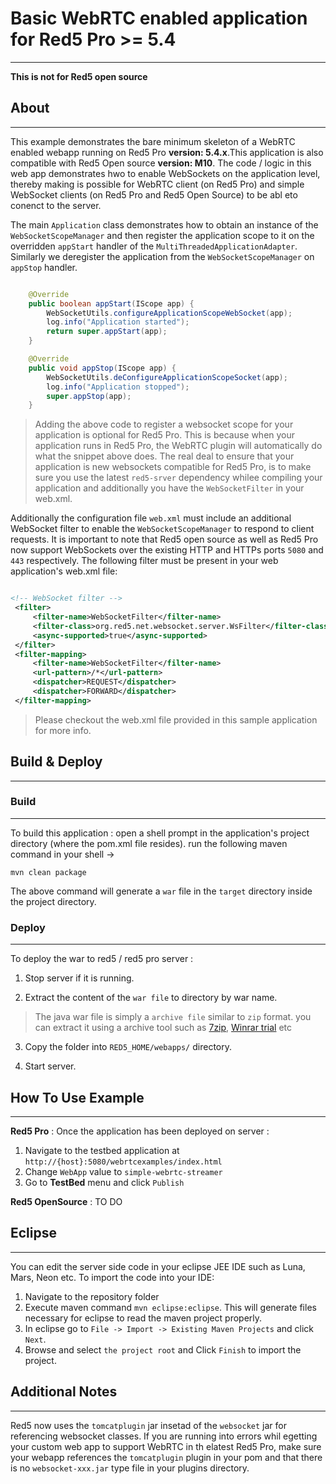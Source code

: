 # Basic WebRTC enabled application for Red5 Pro >= 5.4
---

**This is not for Red5 open source**


## About
---



This example demonstrates the bare minimum skeleton of a WebRTC enabled webapp running on Red5 Pro **version: 5.4.x**.This application is also compatible with Red5 Open source **version: M10**. The code / logic in this web app demonstrates hwo to enable WebSockets on the application level, thereby making is possible for WebRTC client (on Red5 Pro) and simple WebSocket clients (on Red5 Pro and Red5 Open Source) to be abl eto conenct to the server.

The main `Application` class demonstrates how to obtain an instance of the `WebSocketScopeManager` and then register the application scope to it on the overridden `appStart` handler of the `MultiThreadedApplicationAdapter`. Similarly we deregister the application from the `WebSocketScopeManager` on `appStop` handler.

```java

	@Override
	public boolean appStart(IScope app) {
		WebSocketUtils.configureApplicationScopeWebSocket(app);
		log.info("Application started");
		return super.appStart(app);
	}

	@Override
	public void appStop(IScope app) {
		WebSocketUtils.deConfigureApplicationScopeSocket(app);
		log.info("Application stopped");
		super.appStop(app);
	}

```

> Adding the above code to register a websocket scope for your application is optional for Red5 Pro. This is because when your application runs in Red5 Pro, the WebRTC plugin will automatically do what the snippet above does. The real deal to ensure that your application is new websockets compatible for Red5 Pro, is to make sure you use the latest `red5-srver` dependency whilee compiling your application and additionally you have the `WebSocketFilter` in your web.xml.

Additionally the configuration file `web.xml` must include an additional WebSocket filter to enable the `WebSocketScopeManager` to respond to client requests. It is important to note that Red5 open source as well as Red5 Pro now support WebSockets over the existing HTTP and HTTPs ports `5080` and `443` respectively. The following filter must be present in your web application's web.xml file:

```xml

<!-- WebSocket filter -->
 <filter>
     <filter-name>WebSocketFilter</filter-name>
     <filter-class>org.red5.net.websocket.server.WsFilter</filter-class>
     <async-supported>true</async-supported>         
 </filter>  
 <filter-mapping>   
     <filter-name>WebSocketFilter</filter-name> 
     <url-pattern>/*</url-pattern>  
     <dispatcher>REQUEST</dispatcher>   
     <dispatcher>FORWARD</dispatcher>   
 </filter-mapping>

```

> Please checkout the web.xml file provided in this sample application for more info.



## Build & Deploy
---


### Build
---

To build this application : open a shell prompt in the application's project directory (where the pom.xml file resides). run the following maven command in your shell -> 

``` 
mvn clean package 

```

The above command will generate a `war` file in the `target` directory inside the project directory. 


### Deploy
---

To deploy the war to red5 / red5 pro server :

1. Stop server if it is running.

2. Extract the content of the `war file` to directory by war name. 

> The java war file is simply a `archive file` similar to `zip` format. you can extract it using a archive tool such as [7zip](#http://www.7-zip.org/), [Winrar trial](#http://www.rarlab.com/download.htm) etc

3. Copy the folder into `RED5_HOME/webapps/` directory.

4. Start server.

## How To Use Example
---

**Red5 Pro** :  Once the application has been deployed on server :

1. Navigate to the testbed application at `http://{host}:5080/webrtcexamples/index.html`
2. Change `WebApp` value to `simple-webrtc-streamer`
3. Go to **TestBed** menu and click `Publish`

**Red5 OpenSource** : TO DO

## Eclipse
---

You can edit the server side code in your eclipse JEE IDE such as Luna, Mars, Neon etc. To import the code into your IDE:

1. Navigate to the repository folder
2. Execute maven command `mvn eclipse:eclipse`. This will generate files necessary for eclipse to read the maven project properly.
3. In eclipse go to `File -> Import -> Existing Maven Projects` and click `Next`.
4. Browse and select `the project root` and Click `Finish` to import the project.

## Additional Notes
---

Red5 now uses the `tomcatplugin` jar insetad of the `websocket` jar for referencing websocket classes. If you are running into errors whil egetting your custom web app to support WebRTC in th elatest Red5 Pro, make sure your webapp references  the `tomcatplugin` plugin in your pom and that there is no `websocket-xxx.jar` type file in your plugins directory.
